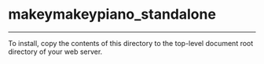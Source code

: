 
# makeymakeypiano_standalone

---

To install, copy the contents of this directory to the top-level document
root directory of your web server.
